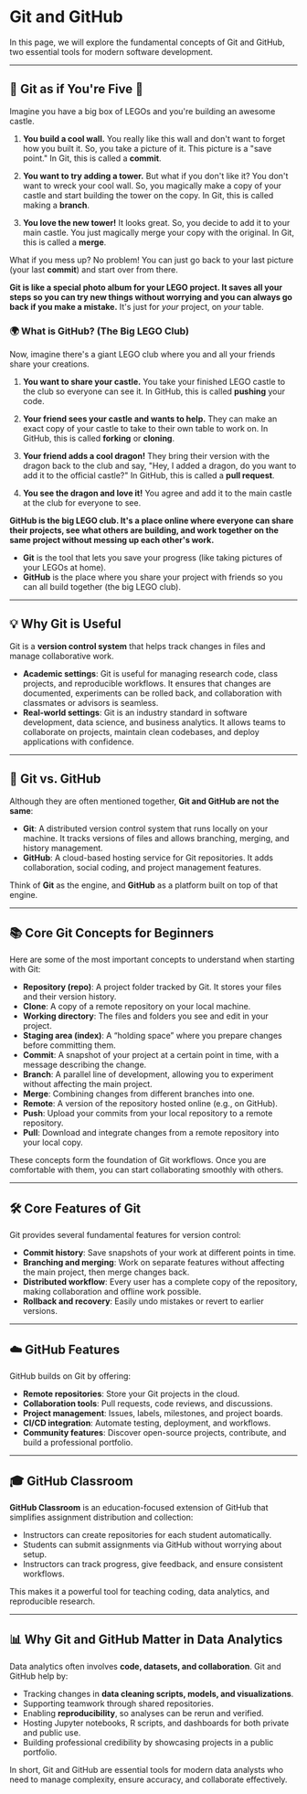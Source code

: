 # Git and GitHub

In this page, we will explore the fundamental concepts of Git and GitHub, two essential tools for modern software development.

---

## 🧱 Git as if You're Five 👶

Imagine you have a big box of LEGOs and you're building an awesome castle.

1.  **You build a cool wall.** You really like this wall and don't want to forget how you built it. So, you take a picture of it. This picture is a "save point." In Git, this is called a **commit**.

2.  **You want to try adding a tower.** But what if you don't like it? You don't want to wreck your cool wall. So, you magically make a copy of your castle and start building the tower on the copy. In Git, this is called making a **branch**.

3.  **You love the new tower!** It looks great. So, you decide to add it to your main castle. You just magically merge your copy with the original. In Git, this is called a **merge**.

What if you mess up? No problem! You can just go back to your last picture (your last **commit**) and start over from there.

**Git is like a special photo album for your LEGO project. It saves all your steps so you can try new things without worrying and you can always go back if you make a mistake.** It's just for _your_ project, on _your_ table.

### 🌍 What is GitHub? (The Big LEGO Club)

Now, imagine there's a giant LEGO club where you and all your friends share your creations.

1.  **You want to share your castle.** You take your finished LEGO castle to the club so everyone can see it. In GitHub, this is called **pushing** your code.

2.  **Your friend sees your castle and wants to help.** They can make an exact copy of your castle to take to their own table to work on. In GitHub, this is called **forking** or **cloning**.

3.  **Your friend adds a cool dragon!** They bring their version with the dragon back to the club and say, "Hey, I added a dragon, do you want to add it to the official castle?" In GitHub, this is called a **pull request**.

4.  **You see the dragon and love it!** You agree and add it to the main castle at the club for everyone to see.

**GitHub is the big LEGO club. It's a place online where everyone can share their projects, see what others are building, and work together on the same project without messing up each other's work.**

- **Git** is the tool that lets you save your progress (like taking pictures of your LEGOs at home).
- **GitHub** is the place where you share your project with friends so you can all build together (the big LEGO club).

---

## 💡 Why Git is Useful

Git is a **version control system** that helps track changes in files and manage collaborative work.

- **Academic settings**: Git is useful for managing research code, class projects, and reproducible workflows. It ensures that changes are documented, experiments can be rolled back, and collaboration with classmates or advisors is seamless.
- **Real-world settings**: Git is an industry standard in software development, data science, and business analytics. It allows teams to collaborate on projects, maintain clean codebases, and deploy applications with confidence.

---

## 🔄 Git vs. GitHub

Although they are often mentioned together, **Git and GitHub are not the same**:

- **Git**: A distributed version control system that runs locally on your machine. It tracks versions of files and allows branching, merging, and history management.
- **GitHub**: A cloud-based hosting service for Git repositories. It adds collaboration, social coding, and project management features.

Think of **Git** as the engine, and **GitHub** as a platform built on top of that engine.

---

## 📚 Core Git Concepts for Beginners

Here are some of the most important concepts to understand when starting with Git:

- **Repository (repo)**: A project folder tracked by Git. It stores your files and their version history.
- **Clone**: A copy of a remote repository on your local machine.
- **Working directory**: The files and folders you see and edit in your project.
- **Staging area (index)**: A “holding space” where you prepare changes before committing them.
- **Commit**: A snapshot of your project at a certain point in time, with a message describing the change.
- **Branch**: A parallel line of development, allowing you to experiment without affecting the main project.
- **Merge**: Combining changes from different branches into one.
- **Remote**: A version of the repository hosted online (e.g., on GitHub).
- **Push**: Upload your commits from your local repository to a remote repository.
- **Pull**: Download and integrate changes from a remote repository into your local copy.

These concepts form the foundation of Git workflows. Once you are comfortable with them, you can start collaborating smoothly with others.

---

## 🛠️ Core Features of Git

Git provides several fundamental features for version control:

- **Commit history**: Save snapshots of your work at different points in time.
- **Branching and merging**: Work on separate features without affecting the main project, then merge changes back.
- **Distributed workflow**: Every user has a complete copy of the repository, making collaboration and offline work possible.
- **Rollback and recovery**: Easily undo mistakes or revert to earlier versions.

---

## ☁️ GitHub Features

GitHub builds on Git by offering:

- **Remote repositories**: Store your Git projects in the cloud.
- **Collaboration tools**: Pull requests, code reviews, and discussions.
- **Project management**: Issues, labels, milestones, and project boards.
- **CI/CD integration**: Automate testing, deployment, and workflows.
- **Community features**: Discover open-source projects, contribute, and build a professional portfolio.

---

## 🎓 GitHub Classroom

**GitHub Classroom** is an education-focused extension of GitHub that simplifies assignment distribution and collection:

- Instructors can create repositories for each student automatically.
- Students can submit assignments via GitHub without worrying about setup.
- Instructors can track progress, give feedback, and ensure consistent workflows.

This makes it a powerful tool for teaching coding, data analytics, and reproducible research.

---

## 📊 Why Git and GitHub Matter in Data Analytics

Data analytics often involves **code, datasets, and collaboration**. Git and GitHub help by:

- Tracking changes in **data cleaning scripts, models, and visualizations**.
- Supporting teamwork through shared repositories.
- Enabling **reproducibility**, so analyses can be rerun and verified.
- Hosting Jupyter notebooks, R scripts, and dashboards for both private and public use.
- Building professional credibility by showcasing projects in a public portfolio.

In short, Git and GitHub are essential tools for modern data analysts who need to manage complexity, ensure accuracy, and collaborate effectively.
